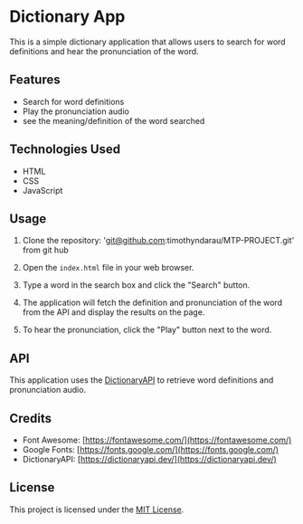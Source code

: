 # Dictionary App

This is a simple dictionary application that allows users to search for word definitions and hear the pronunciation of the word.

## Features

- Search for word definitions
- Play the pronunciation audio
- see the meaning/definition of the word searched

## Technologies Used

- HTML
- CSS
- JavaScript

## Usage

1. Clone the repository: 'git@github.com:timothyndarau/MTP-PROJECT.git'  from git hub

2. Open the `index.html` file in your web browser.

3. Type a word in the search box and click the "Search" button.

4. The application will fetch the definition and pronunciation of the word from the API and display the results on the page.

5. To hear the pronunciation, click the "Play" button next to the word.

## API

This application uses the [DictionaryAPI](https://dictionaryapi.dev/) to retrieve word definitions and pronunciation audio.

## Credits

- Font Awesome: [https://fontawesome.com/](https://fontawesome.com/)
- Google Fonts: [https://fonts.google.com/](https://fonts.google.com/)
- DictionaryAPI: [https://dictionaryapi.dev/](https://dictionaryapi.dev/)

## License

This project is licensed under the [MIT License](LICENSE).



